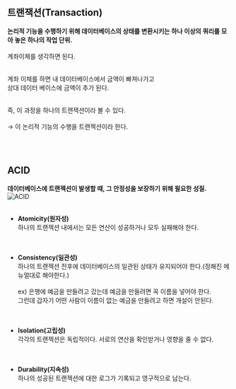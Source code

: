 ## 트랜잭션(Transaction)
**논리적 기능을 수행하기 위해 데이터베이스의 상태를 변환시키는 하나 이상의 쿼리를 모아 놓은 하나의 작업 단위.**
<br><br>
계좌이체를 생각하면 된다. <br><br>

계좌 이체를 하면 내 데이터베이스에서 금액이 빠져나가고 <br>
상대 데이터 베이스에 금액이 추가 된다.<br><br>

즉, 이 과정을 하나의 트랜잭션이라 볼 수 있다.<br><br>
→ 이 논리적 기능의 수행을 트랜젝션이라 한다.

 <br><br>

 
## ACID
**데이터베이스에 트랜젝션이 발생할 때, 그 안정성을 보장하기 위해 필요한 성질.** <br>
![ACID](https://blog.kakaocdn.net/dn/cnIN20/btrFGTHZehm/5rc6mxj0wTzaCJKYVSbDZk/img.png)
<br><br>
- **Atomicity(원자성)** <br>
하나의 트랜젝션 내에서는 모든 연산이 성공하거나 모두 실패해야 한다.
 <br><br><br>

- **Consistency(일관성)<br>**
하나의 트랜젝션 전후에 데이터베이스의 일관된 상태가 유지되어야 한다.(정해진 메뉴얼대로 해야한다.) <br><br>
ex) 은행에 예금을 만들려고 갔는데 예금을 만들려면 꼭 이름을 넣어야 한다.<br>
그런데 갑자기 어떤 사람이 이름이 없는 예금을 만들려고 하면 개설이 안된다.
 <br><br><br>

- **Isolation(고립성)**<br>
각각의 트랜젝션은 독립적이다. 서로의 연산을 확인받거나 영향을 줄 수 없다.
 <br><br><br>

- **Durability(지속성)**<br>
하나의 성공된 트랜젝션에 대한 로그가 기록되고 영구적으로 남는다.
